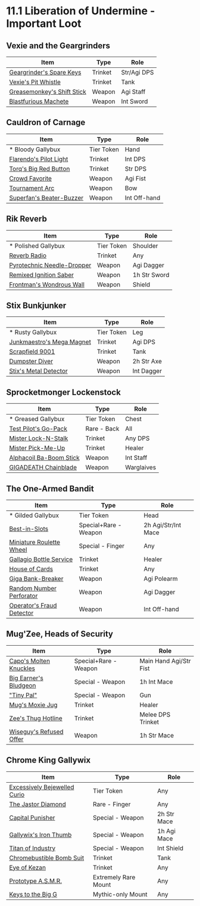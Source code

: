 # 11.1 Liberation of Undermine - Important Loot

## Vexie and the Geargrinders
| Item | Type | Role |
| --- | --- | --- |
| [Geargrinder's Spare Keys](https://www.wowhead.com/ptr-2/item=230197/geargrinders-spare-keys) | Trinket | Str/Agi DPS |
| [Vexie's Pit Whistle](https://www.wowhead.com/ptr-2/item=230019/vexies-pit-whistle) | Trinket | Tank |
| [Greasemonkey's Shift Stick](https://www.wowhead.com/ptr-2/item=228892/greasemonkeys-shift-stick) | Weapon | Agi Staff |
| [Blastfurious Machete](https://www.wowhead.com/ptr-2/item=231268/blastfurious-machete) | Weapon | Int Sword |

## Cauldron of Carnage
| Item | Type | Role |
| --- | --- | --- |
| * Bloody Gallybux | Tier Token | Hand |
| [Flarendo's Pilot Light](https://www.wowhead.com/ptr-2/item=230191/flarendos-pilot-light) | Trinket | Int DPS |
| [Torq's Big Red Button](https://www.wowhead.com/ptr-2/item=230190/torqs-big-red-button) | Trinket | Str DPS |
| [Crowd Favorite](https://www.wowhead.com/ptr-2/item=228904/crowd-favorite) | Weapon | Agi Fist |
| [Tournament Arc](https://www.wowhead.com/ptr-2/item=228900/tournament-arc) | Weapon | Bow |
| [Superfan's Beater-Buzzer](https://www.wowhead.com/ptr-2/item=228890/superfans-beater-buzzer) | Weapon | Int Off-hand |

## Rik Reverb
| Item | Type | Role |
| --- | --- | --- |
| * Polished Gallybux | Tier Token | Shoulder |
| [Reverb Radio](https://www.wowhead.com/ptr-2/item=230194/reverb-radio) | Trinket | Any |
| [Pyrotechnic Needle-Dropper](https://www.wowhead.com/ptr-2/item=228897/pyrotechnic-needle-dropper) | Weapon | Agi Dagger |
| [Remixed Ignition Saber](https://www.wowhead.com/ptr-2/item=228895/remixed-ignition-saber) | Weapon | 1h Str Sword |
| [Frontman's Wondrous Wall](https://www.wowhead.com/ptr-2/item=231311/frontmans-wondrous-wall) | Weapon | Shield |

## Stix Bunkjunker
| Item | Type | Role |
| --- | --- | --- |
| * Rusty Gallybux | Tier Token | Leg |
| [Junkmaestro's Mega Magnet](https://www.wowhead.com/ptr-2/item=230189/junkmaestros-mega-magnet) | Trinket | Agi DPS |
| [Scrapfield 9001](https://www.wowhead.com/ptr-2/item=230026/scrapfield-9001) | Trinket | Tank |
| [Dumpster Diver](https://www.wowhead.com/ptr-2/item=228903/dumpster-diver) | Weapon | 2h Str Axe |
| [Stix's Metal Detector](https://www.wowhead.com/ptr-2/item=228896/stixs-metal-detector) | Weapon | Int Dagger |

## Sprocketmonger Lockenstock
| Item | Type | Role |
| --- | --- | --- |
| * Greased Gallybux | Tier Token | Chest |
| [Test Pilot's Go-Pack](https://www.wowhead.com/ptr-2/item=228844/test-pilots-go-pack) | Rare - Back | All |
| [Mister Lock-N-Stalk](https://www.wowhead.com/ptr-2/item=230193/mister-lock-n-stalk) | Trinket | Any DPS |
| [Mister Pick-Me-Up](https://www.wowhead.com/ptr-2/item=230186/mister-pick-me-up) | Trinket | Healer |
| [Alphacoil Ba-Boom Stick](https://www.wowhead.com/ptr-2/item=228898/alphacoil-ba-boom-stick) | Weapon | Int Staff |
| [GIGADEATH Chainblade](https://www.wowhead.com/ptr-2/item=228894/gigadeath-chainblade) | Weapon | Warglaives |

## The One-Armed Bandit
| Item | Type | Role |
| --- | --- | --- |
| * Gilded Gallybux | Tier Token | Head |
| [Best-in-Slots](https://www.wowhead.com/ptr-2/item=232526/best-in-slots) | Special+Rare - Weapon | 2h Agi/Str/Int Mace |
| [Miniature Roulette Wheel](https://www.wowhead.com/ptr-2/item=228843/miniature-roulette-wheel) | Special - Finger | Any |
| [Gallagio Bottle Service](https://www.wowhead.com/ptr-2/item=230188/gallagio-bottle-service) | Trinket | Healer |
| [House of Cards](https://www.wowhead.com/ptr-2/item=230027/house-of-cards) | Trinket | Any |
| [Giga Bank-Breaker](https://www.wowhead.com/ptr-2/item=228905/giga-bank-breaker) | Weapon | Agi Polearm |
| [Random Number Perforator](https://www.wowhead.com/ptr-2/item=231266/random-number-perforator) | Weapon | Agi Dagger |
| [Operator's Fraud Detector](https://www.wowhead.com/ptr-2/item=228906/operators-fraud-detector) | Weapon | Int Off-hand |

## Mug'Zee, Heads of Security
| Item | Type | Role |
| --- | --- | --- |
| [Capo's Molten Knuckles](https://www.wowhead.com/ptr-2/item=232804/capos-molten-knuckles) | Special+Rare - Weapon | Main Hand Agi/Str Fist |
| [Big Earner's Bludgeon](https://www.wowhead.com/ptr-2/item=228901/big-earners-bludgeon) | Special - Weapon | 1h Int Mace |
| ["Tiny Pal"](https://www.wowhead.com/ptr-2/item=228893/tiny-pal) | Special - Weapon | Gun |
| [Mug's Moxie Jug](https://www.wowhead.com/ptr-2/item=230192/mugs-moxie-jug) | Trinket | Healer |
| [Zee's Thug Hotline](https://www.wowhead.com/ptr-2/item=230199/zees-thug-hotline) | Trinket | Melee DPS Trinket |
| [Wiseguy's Refused Offer](https://www.wowhead.com/ptr-2/item=228902/wiseguys-refused-offer) | Weapon | 1h Str Mace |

## Chrome King Gallywix
| Item | Type | Role |
| --- | --- | --- |
| [Excessively Bejewelled Curio](https://www.wowhead.com/ptr-2/item=228819/excessively-bejeweled-curio) | Tier Token | Any |
| [The Jastor Diamond](https://www.wowhead.com/ptr-2/item=231265/the-jastor-diamond) | Rare - Finger | Any |
| [Capital Punisher](https://www.wowhead.com/ptr-2/item=228891/capital-punisher) | Special - Weapon | 2h Str Mace |
| [Gallywix's Iron Thumb](https://www.wowhead.com/ptr-2/item=228899/gallywixs-iron-thumb) | Special - Weapon | 1h Agi Mace |
| [Titan of Industry](https://www.wowhead.com/ptr-2/item=228889/titan-of-industry) | Special - Weapon | Int Shield |
| [Chromebustible Bomb Suit](https://www.wowhead.com/ptr-2/item=230029/chromebustible-bomb-suit) | Trinket | Tank |
| [Eye of Kezan](https://www.wowhead.com/ptr-2/item=230198/eye-of-kezan) | Trinket | Any |
| [Prototype A.S.M.R.](https://www.wowhead.com/ptr-2/item=236960/prototype-a-s-m-r) | Extremely Rare Mount | Any |
| [Keys to the Big G](https://www.wowhead.com/ptr-2/item=235626/keys-to-the-big-g) | Mythic-only Mount | Any |


